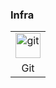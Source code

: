 ### Infra
<table><tbody>
<tr>
<td>
<div align="center"><a href="https://git-scm.com/"target="_blank"><img src="https://www.vectorlogo.zone/logos/git-scm/git-scm-icon.svg" alt="git" width="40" height="40"/> </a></div>
</td>
</tr>
<tr>
<td align = "center">Git</td>
</tr>
</tbody></table>
